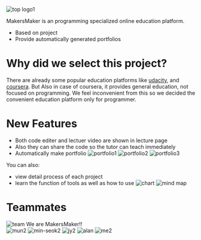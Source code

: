 ![top logo1](https://user-images.githubusercontent.com/41455064/43368772-78c3579c-939d-11e8-838b-bef35c98f1f6.png)

MakersMaker is an programming specialized online education platform.

  - Based on project
  - Provide automatically generated portfolios

# Why did we select this project?
There are already some popular education platforms like [udacity](https://www.udacity.com/), and [coursera](https://www.coursera.org/).
But
Also in case of coursera, it provides general education, not focused on programming.
We feel inconvenient from this so we decided the convenient education platform only for programmer.     

# New Features

  - Both code editer and lectuer video are shown in lecture page
  - Also they can share the code so the tutor can teach immediately
  - Automatically make portfolio
   ![portfolio1](https://user-images.githubusercontent.com/41455064/43364546-22f34cf0-9357-11e8-95dd-803587347c34.png)
![portfolio2](https://user-images.githubusercontent.com/41455064/43364548-2585d8de-9357-11e8-8b84-b605e08eb257.png)
![portfolio3](https://user-images.githubusercontent.com/41455064/43364550-2728b184-9357-11e8-8f7c-7759ee5f6eb0.png)


You can also:
  - view detail process of each project
  - learn the function of tools as well as how to use
   ![chart](https://user-images.githubusercontent.com/41455064/43364501-2158a0ee-9356-11e8-99ae-8751a8ea3c2b.png)
![mind map](https://user-images.githubusercontent.com/41455064/43364513-41bf46f8-9356-11e8-95a0-e06179a10502.png)

# Teammates
![team](https://user-images.githubusercontent.com/41455064/43364580-d1c143cc-9357-11e8-89bc-addd0da973cb.jpg)
We are MakersMaker!!  
![mun2](https://user-images.githubusercontent.com/41455064/43364667-b1aa5054-9359-11e8-9988-59daed6e7330.png) 
![min-seok2](https://user-images.githubusercontent.com/41455064/43364690-164acbce-935a-11e8-9223-ce0b9fe78949.png) 
![jy2](https://user-images.githubusercontent.com/41455064/43364691-182d5696-935a-11e8-972c-571da5280f68.png)
![alan](https://user-images.githubusercontent.com/41455064/43368721-c355b7ce-939c-11e8-9fd2-e8892ae91d51.png) 
![me2](https://user-images.githubusercontent.com/41455064/43364692-19b4b9a0-935a-11e8-9c17-1b6bae638080.png)
